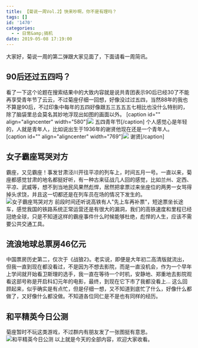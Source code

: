 ```yaml
---
title: 【菊说一周Vol.2】快来吵啊，你不是有理吗？
tags: []
id: '1470'
categories:
  - - 日常&amp;搞机
date: 2019-05-08 17:19:00
---
```


大家好，菊说一周的第二弹跟大家见面了，下面请看一周简讯。

## 90后还过五四吗？

看了一下这个论题在搜索结果中的大致内容就是说共青团表示90后已经30了不能再享受青年节了云云，不过菊座仔细一回想，好像没过过五四，当然88年的我也不算是90后，不过印象中每年的五四好像跟五三五五五七相比也没什么特别的，除了脑袋里总会莫名其妙地浮现出如图的画面以外。 \[caption id="" align="aligncenter" width="580"\]![](https://i.loli.net/2019/05/08/5cd29d234227c.jpeg) 五四青年节\[/caption\] 个人感觉心是年轻的，人就是青年人，比如说出生于1936年的谢贤他现在还是一个青年人。 \[caption id="" align="aligncenter" width="769"\]![](https://i.loli.net/2019/05/08/5cd29e0156baf.jpeg) 谢贤\[/caption\]

## 女子霸座骂哭对方

霸座，又见霸座！事发甘肃泾川开往平凉的列车上，时间五月一号。一直以来，菊座都感觉甘肃的地名都挺好听，有一种古来征战几人回的感觉，比如兰州、定西、平凉、武威等，想不到当地民风果然彪悍，居然把拿票过来坐座位的两男一女骂得掉头求饶，并且这一切都还是在列车员在场的情况下发生的。 ![女子霸座骂哭对方](https://i.loli.net/2019/05/07/5cd1418f30760.jpeg) 前段时间还听说高铁有人"先上车再补票"，短途票坐长途车，感觉我国的铁路系统正常运营还是有很大的漏洞，我们的高铁速度和里程已经冠绝全球，只是不知道这样的霸座事件什么时候能够杜绝，彪悍的人生，应该不需要公共交通工具。

## 流浪地球总票房46亿元

中国票房历史第二，仅次于《战狼2》。老实说，即便是大年初二高清版就流出，但我一直到现在都没看过，不是因为不想去影院，而是一直没机会，作为一个早年上学间就开始看卫斯理的选手，我一直在等待一个时机，安静地、郑重地去影院观看这部号称是开启科幻元年的电影，最终，到现在它下市了我都没看上... 这么回顾起来，似乎确实是有点忙，但是仔细一想，又不知道到底忙了什么，好像什么都做了，又好像什么都没做。不知道各位同仁是不是也有同样的经历。

## 和平精英今日公测

菊座暂时不玩这类游戏，不过群内有朋友发了一张图挺有意思。 ![和平精英今日公测](https://i.loli.net/2019/05/08/5cd29a2b604b7.jpg) 以上就是今天的全部内容，欢迎大家收看。
